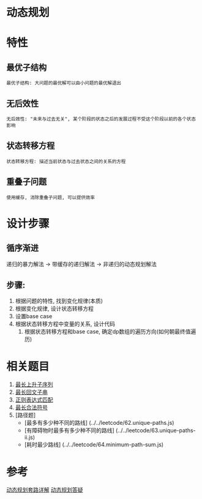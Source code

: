 # 动态规划


# 特性

## 最优子结构
    最优子结构: 大问题的最优解可以由小问题的最优解退出 

## 无后效性
    无后效性: "未来与过去无关", 某个阶段的状态之后的发展过程不受这个阶段以前的各个状态影响

## 状态转移方程
    状态转移方程: 描述当前状态与过去状态之间的关系的方程

## 重叠子问题
    使用缓存, 消除重叠子问题, 可以提供效率


# 设计步骤

## 循序渐进
递归的暴力解法 -> 带缓存的递归解法 -> 非递归的动态规划解法

## 步骤:
1. 根据问题的特性, 找到变化规律(本质)
2. 根据变化规律, 设计状态转移方程
3. 设置base case
4. 根据状态转移方程中变量的关系, 设计代码
    1. 根据状态转移方程和base case, 确定dp数组的遍历方向(如何朝最终值遍历)

# 相关题目
1. [最长上升子序列](../LIS.js)
2. [最长回文子串](../../leetcode/5.longest-palindromic-substring.js)
3. [正则表达式匹配](../../leetcode/10.regular-expression-matching.js)
4. [最长合法符号](../../leetcode/32.longest-valid-parentheses.js)
5. [路径题]
    - [最多有多少种不同的路线] (../../leetcode/62.unique-paths.js)
    - [有障碍物时最多有多少种不同的路线] (../../leetcode/63.unique-paths-ii.js)
    - [耗时最少路线] (../../leetcode/64.minimum-path-sum.js)

# 参考
[动态规划套路详解](https://zhuanlan.zhihu.com/p/78220312)
[动态规划答疑](https://mp.weixin.qq.com/s/qvlfyKBiXVX7CCwWFR-XKg)